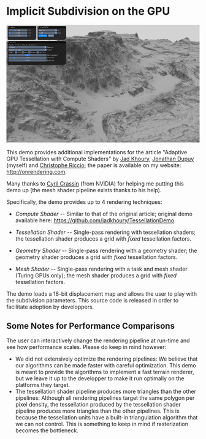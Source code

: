 # Implicit Subdivision on the GPU

![alt text](preview.png "Preview")

This demo provides additional implementations for the article 
"Adaptive GPU Tessellation with Compute Shaders" by 
[Jad Khoury](https://github.com/jadkhoury), 
[Jonathan Dupuy](http://onrendering.com/) (myself) and 
[Christophe Riccio](https://github.com/g-truc); 
the paper is available on my website: <http://onrendering.com>.

Many thanks to [Cyril Crassin](https://twitter.com/Icare3D) (from NVIDIA) for 
helping me putting this demo up (the mesh shader pipeline exists thanks to 
his help). 

Specifically, the demo provides up to 4 rendering techniques:

* *Compute Shader* -- Similar to that of the original article; original demo available here: https://github.com/jadkhoury/TessellationDemo.

* *Tessellation Shader* -- Single-pass rendering with tessellation shaders; the tessellation shader produces a grid with *fixed* 
tessellation factors.

* *Geometry Shader* -- Single-pass rendering with a geometry shader; the geometry shader produces a grid with *fixed* 
tessellation factors.

* *Mesh Shader* -- Single-pass rendering with a task and mesh shader (Turing GPUs only); the mesh shader produces a grid 
with *fixed* tessellation factors. 

The demo loads a 16-bit displacement map and allows the user to play with the subdivision parameters.
This source code is released in order to facilitate adoption by developpers.

## Some Notes for Performance Comparisons
The user can interactively change the rendering pipeline at run-time and see how performance scales. Please do keep in mind however:  
* We did not extensively optimize the rendering pipelines: We believe that our algorithms can be made faster with careful optimization. This demo is meant to provide the algorithms to implement a fast terrain renderer, but we leave it up to the developper to make it run optimally on the platforms they target. 
* The tessellation shader pipeline produces more triangles than the other pipelines: Although all rendering pipelines target the same polygon per pixel density, the tessellation produced by the tessellation shader pipeline produces more triangles than the other pipelines. This is because the tessellation units have a built-in triangulation algorithm that we can not control. This is something to keep in mind if rasterization becomes the bottleneck.




